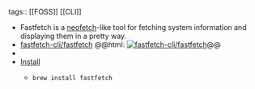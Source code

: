 tags:: [[FOSS]] [[CLI]]

- Fastfetch is a [neofetch](https://github.com/dylanaraps/neofetch)-like tool for fetching system information and displaying them in a pretty way.
- [fastfetch-cli/fastfetch](https://github.com/fastfetch-cli/fastfetch)
  @@html: <a href="https://github.com/fastfetch-cli/fastfetch/"><img src="https://github-readme-stats-astronomer.vercel.app/api/pin/?username=fastfetch-cli&repo=fastfetch&theme=tokyonight" alt="fastfetch-cli/fastfetch"/></a>@@
-
- [Install](https://github.com/fastfetch-cli/fastfetch#installation)
	- ```bash
	  brew install fastfetch
	  ```